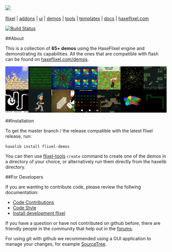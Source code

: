 ![](https://raw.github.com/HaxeFlixel/haxeflixel.com/master/src/files/images/flixel-logos/flixel-demos.png)

[flixel](https://github.com/HaxeFlixel/flixel) | [addons](https://github.com/HaxeFlixel/flixel-addons) | [ui](https://github.com/HaxeFlixel/flixel-ui) | [demos](https://github.com/HaxeFlixel/flixel-demos) | [tools](https://github.com/HaxeFlixel/flixel-tools) | [templates](https://github.com/HaxeFlixel/flixel-templates) | [docs](https://github.com/HaxeFlixel/flixel-docs) | [haxeflixel.com](https://github.com/HaxeFlixel/haxeflixel.com)

[![Build Status](https://travis-ci.org/HaxeFlixel/flixel-demos.png)](https://travis-ci.org/HaxeFlixel/flixel-demos)

##About

This is a collection of **65+ demos** using the HaxeFlixel engine and demonstrating its capabilities. All the ones that are compatible with flash can be found on [haxeflixel.com/demos](http://haxeflixel.com/demos/).

![](demoSelection.png)

##Installation

To get the master branch / the release compatible with the latest flixel release, run:

`haxelib install flixel-demos`

You can then use [flixel-tools](https://github.com/HaxeFlixel/flixel-tools) `create` command to create one of the demos in a directory of your choice, or alternatively run them directly from the haxelib directory.

##For Developers

If you are wanting to contribute code, please review the follwing documentation:

- [Code Contributions](http://haxeflixel.com/documentation/code-contributions)
- [Code Style](http://haxeflixel.com/documentation/code-style)
- [Install development flixel](http://haxeflixel.com/documentation/install-development-flixel/)

If you have a question or have not contributed on github before, there are friendly people in the community that help out in the [forums](http://haxeflixel.com/documentation/community/).

For using git with github we recommended using a GUI application to manage your changes, for example [SourceTree](http://www.sourcetreeapp.com/).
